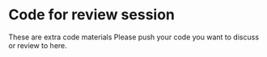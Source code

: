 # Code for review session
These are extra code materials
Please push your code you want to discuss or review to here.
